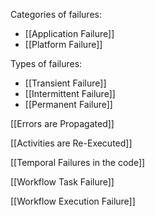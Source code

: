 Categories of failures:
- [[Application Failure]]
- [[Platform Failure]]

Types of failures:
- [[Transient Failure]]
- [[Intermittent Failure]]
- [[Permanent Failure]]

[[Errors are Propagated]]

[[Activities are Re-Executed]]

[[Temporal Failures in the code]]

[[Workflow Task Failure]]

[[Workflow Execution Failure]]
